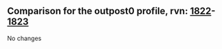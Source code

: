 ## Comparison for the outpost0 profile, rvn: [1822](https://github.com/PRO100KatYT/FortniteProfileRevisions/tree/main/profiles/outpost0/1822%20outpost0.json)-[1823](https://github.com/PRO100KatYT/FortniteProfileRevisions/tree/main/profiles/outpost0/1823%20outpost0.json)

No changes

